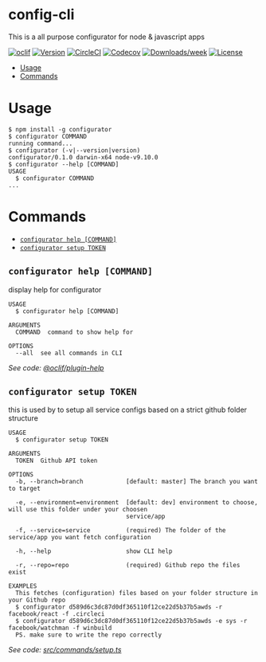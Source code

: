 config-cli
==========

This is a all purpose configurator for node &amp; javascript apps

[![oclif](https://img.shields.io/badge/cli-oclif-brightgreen.svg)](https://oclif.io)
[![Version](https://img.shields.io/npm/v/config-cli.svg)](https://npmjs.org/package/config-cli)
[![CircleCI](https://circleci.com/gh/Diwala/config-cli/tree/master.svg?style=shield)](https://circleci.com/gh/Diwala/config-cli/tree/master)
[![Codecov](https://codecov.io/gh/Diwala/config-cli/branch/master/graph/badge.svg)](https://codecov.io/gh/Diwala/config-cli)
[![Downloads/week](https://img.shields.io/npm/dw/config-cli.svg)](https://npmjs.org/package/config-cli)
[![License](https://img.shields.io/npm/l/config-cli.svg)](https://github.com/Diwala/config-cli/blob/master/package.json)

<!-- toc -->
* [Usage](#usage)
* [Commands](#commands)
<!-- tocstop -->
# Usage
<!-- usage -->
```sh-session
$ npm install -g configurator
$ configurator COMMAND
running command...
$ configurator (-v|--version|version)
configurator/0.1.0 darwin-x64 node-v9.10.0
$ configurator --help [COMMAND]
USAGE
  $ configurator COMMAND
...
```
<!-- usagestop -->
# Commands
<!-- commands -->
* [`configurator help [COMMAND]`](#configurator-help-command)
* [`configurator setup TOKEN`](#configurator-setup-token)

## `configurator help [COMMAND]`

display help for configurator

```
USAGE
  $ configurator help [COMMAND]

ARGUMENTS
  COMMAND  command to show help for

OPTIONS
  --all  see all commands in CLI
```

_See code: [@oclif/plugin-help](https://github.com/oclif/plugin-help/blob/v2.1.0/src/commands/help.ts)_

## `configurator setup TOKEN`

this is used by to setup all service configs based on a strict github folder structure

```
USAGE
  $ configurator setup TOKEN

ARGUMENTS
  TOKEN  Github API token

OPTIONS
  -b, --branch=branch            [default: master] The branch you want to target

  -e, --environment=environment  [default: dev] environment to choose, will use this folder under your choosen
                                 service/app

  -f, --service=service          (required) The folder of the service/app you want fetch configuration

  -h, --help                     show CLI help

  -r, --repo=repo                (required) Github repo the files exist

EXAMPLES
  This fetches (configuration) files based on your folder structure in your Github repo
  $ configurator d589d6c3dc87d0df365110f12ce22d5b37b5awds -r facebook/react -f .circleci
  $ configurator d589d6c3dc87d0df365110f12ce22d5b37b5awds -e sys -r facebook/watchman -f winbuild
  PS. make sure to write the repo correctly
```

_See code: [src/commands/setup.ts](https://github.com/Diwala/configurator/blob/v0.1.0/src/commands/setup.ts)_
<!-- commandsstop -->
